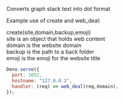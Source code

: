 Converts graph stack text into dot format

Example use of create and web_deal:

create(site,domain,backup,emoji)  
site is an object that holds web content  
domain is the website domain  
backup is the path to a back folder  
emoji is the emoji for the website title


```javascript
Deno.serve({
  port: 3052,
  hostname: "127.0.0.1",
  handler: (req) => web_deal(req,domain),
});
```


